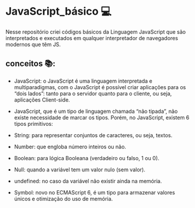 # JavaScript_básico 💻
Nesse repositório criei códigos básicos da Linguagem JavaScript que são interpretados
e executados em qualquer interpretador de navegadores modernos que têm JS. 
##
## conceitos 📚:
- JavaScript: o JavaScript é uma linguagem interpretada e multiparadigmas, com o JavaScript é possível criar aplicações para os “dois lados”: tanto para o servidor quanto para o cliente, ou seja, aplicações Client-side.
- JavaScript, que é um tipo de linguagem chamada “não tipada”, não existe necessidade de marcar os tipos. Porém, no JavaScript, existem 6 tipos primitivos:

- String: para representar conjuntos de caracteres, ou seja, textos.
- Number: que engloba número inteiros ou não.
- Boolean: para lógica Booleana (verdadeiro ou falso, 1 ou 0).
- Null: quando a variável tem um valor nulo (sem valor).
- undefined: no caso da variável não existir ainda na memória.
- Symbol: novo no ECMAScript 6, é um tipo para armazenar valores únicos e otimização do uso de memória.

